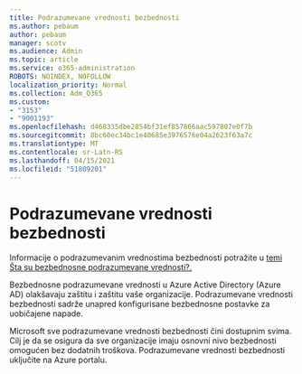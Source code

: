 ```yaml
---
title: Podrazumevane vrednosti bezbednosti
ms.author: pebaum
author: pebaum
manager: scotv
ms.audience: Admin
ms.topic: article
ms.service: o365-administration
ROBOTS: NOINDEX, NOFOLLOW
localization_priority: Normal
ms.collection: Adm_O365
ms.custom:
- "3153"
- "9001193"
ms.openlocfilehash: d468335dbe2854bf31ef857866aac597807e0f7b
ms.sourcegitcommit: 8bc60ec34bc1e40685e3976576e04a2623f63a7c
ms.translationtype: MT
ms.contentlocale: sr-Latn-RS
ms.lasthandoff: 04/15/2021
ms.locfileid: "51809201"
---
```

# <a name="security-defaults"></a>Podrazumevane vrednosti bezbednosti

Informacije o podrazumevanim vrednostima bezbednosti potražite u [temi Šta su bezbednosne podrazumevane vrednosti?.](https://docs.microsoft.com/azure/active-directory/conditional-access/concept-conditional-access-security-defaults)

Bezbednosne podrazumevane vrednosti u Azure Active Directory (Azure AD) olakšavaju zaštitu i zaštitu vaše organizacije. Podrazumevane vrednosti bezbednosti sadrže unapred konfigurisane bezbednosne postavke za uobičajene napade.

Microsoft sve podrazumevane vrednosti bezbednosti čini dostupnim svima. Cilj je da se osigura da sve organizacije imaju osnovni nivo bezbednosti omogućen bez dodatnih troškova. Podrazumevane vrednosti bezbednosti uključite na Azure portalu.
